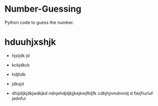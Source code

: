 # Number-Guessing
Python code to guess the number.

# hduuhjxshjk
- hjsijdk jd
- kckjdkck

- hdjhdk
- jdksjd
- dhijdijkjdkjwdkjkd
ndnjehdjdjkjjkejkwjfkljfk
cdbjhjnmdnmdj
d fieijfiuriuf
jednfui
